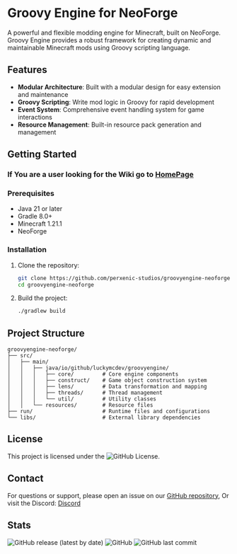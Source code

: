 # Groovy Engine for NeoForge

A powerful and flexible modding engine for Minecraft, built on NeoForge. Groovy Engine provides a robust framework for creating dynamic and maintainable Minecraft mods using Groovy scripting language.

## Features

- **Modular Architecture**: Built with a modular design for easy extension and maintenance
- **Groovy Scripting**: Write mod logic in Groovy for rapid development
- **Event System**: Comprehensive event handling system for game interactions
- **Resource Management**: Built-in resource pack generation and management

## Getting Started

### If You are a user looking for the Wiki go to [HomePage](wiki/HomePage.md)

### Prerequisites

- Java 21 or later
- Gradle 8.0+
- Minecraft 1.21.1
- NeoForge

### Installation

1. Clone the repository:
   ```bash
   git clone https://github.com/perxenic-studios/groovyengine-neoforge.git
   cd groovyengine-neoforge
   ```
2. Build the project:
   ```bash
   ./gradlew build
   ```

## Project Structure

```
groovyengine-neoforge/
├── src/
│   ├── main/
│   │   ├── java/io/github/luckymcdev/groovyengine/
│   │   │   ├── core/         # Core engine components
│   │   │   ├── construct/    # Game object construction system
│   │   │   ├── lens/         # Data transformation and mapping
│   │   │   ├── threads/      # Thread management
│   │   │   └── util/         # Utility classes
│   │   └── resources/        # Resource files
├── run/                      # Runtime files and configurations
└── libs/                     # External library dependencies
```

## License

This project is licensed under the ![GitHub License](https://img.shields.io/github/license/perxenic-studios/groovyengine-neoforge).

## Contact

For questions or support, please open an issue on our [GitHub repository](https://github.com/LuckyMcDev/groovyengine-neoforge/issues),
Or visit the Discord: [Discord](https://discord.gg/dUefmxFvWr)

## Stats

![GitHub release (latest by date)](https://img.shields.io/github/v/release/perxenic-studios/groovyengine-neoforge)
![GitHub](https://img.shields.io/github/license/perxenic-studios/groovyengine-neoforge)
![GitHub last commit](https://img.shields.io/github/last-commit/perxenic-studios/groovyengine-neoforge)